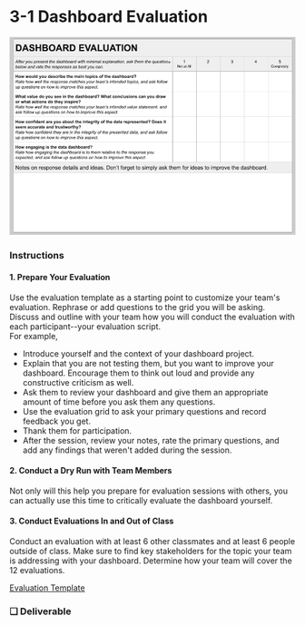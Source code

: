 # 3-1 Dashboard Evaluation

![](../../.gitbook/assets/dashboardevaltemplate%20%282%29.png)

### Instructions

#### 1. Prepare Your Evaluation

Use the evaluation template as a starting point to customize your team's evaluation. Rephrase or add questions to the grid you will be asking. Discuss and outline with your team how you will conduct the evaluation with each participant--your evaluation script.  
For example,

* Introduce yourself and the context of your dashboard project.
* Explain that you are not testing them, but you want to improve your dashboard. Encourage them to think out loud and provide any constructive criticism as well.
* Ask them to review your dashboard and give them an appropriate amount of time before you ask them any questions.
* Use the evaluation grid to ask your primary questions and record feedback you get.
* Thank them for participation.
* After the session, review your notes, rate the primary questions, and add any findings that weren't added during the session.

#### 2. Conduct a Dry Run with Team Members

Not only will this help you prepare for evaluation sessions with others, you can actually use this time to critically evaluate the dashboard yourself.

#### 3. Conduct Evaluations In and Out of Class

Conduct an evaluation with at least 6 other classmates and at least 6 people outside of class. Make sure to find key stakeholders for the topic your team is addressing with your dashboard. Determine how your team will cover the 12 evaluations.

[Evaluation Template](https://docs.google.com/document/d/17Fcd0qelFakvL877quaqmWTg11CTw3P8xwnkV0xuYY4/edit?usp=sharing)

### **❏ Deliverable**

